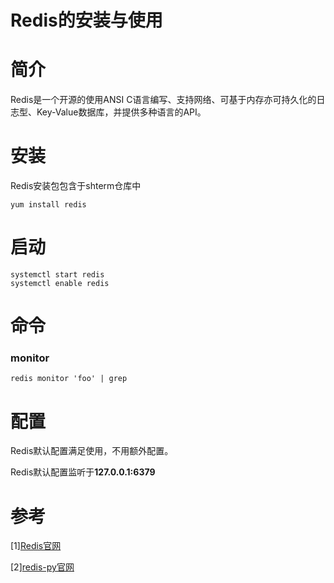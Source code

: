 # **Redis的安装与使用**

# 简介
Redis是一个开源的使用ANSI C语言编写、支持网络、可基于内存亦可持久化的日志型、Key-Value数据库，并提供多种语言的API。

# 安装
Redis安装包包含于shterm仓库中

    yum install redis

# 启动
    systemctl start redis
    systemctl enable redis

# 命令
### monitor
    redis monitor 'foo' | grep

# 配置
Redis默认配置满足使用，不用额外配置。

Redis默认配置监听于**127.0.0.1:6379**

# 参考
[1][Redis官网](http://redis.io/)

[2][redis-py官网](http://redis-py.readthedocs.io/en/latest/index.html)

